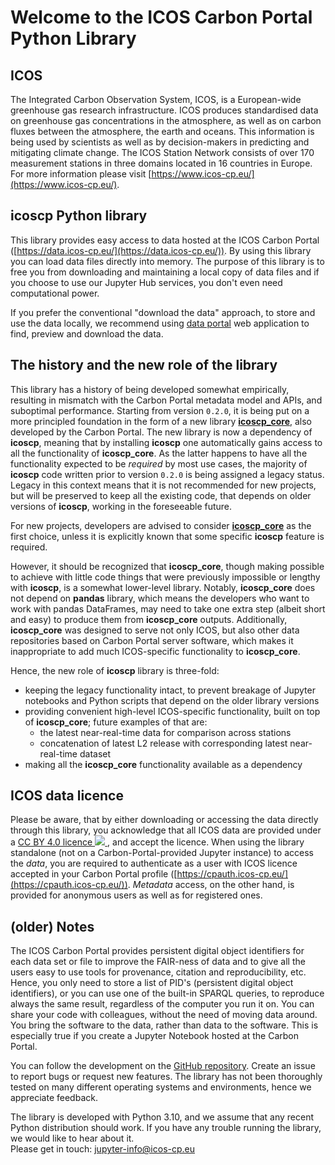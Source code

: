 # Welcome to the ICOS Carbon Portal Python Library 

## ICOS
The Integrated Carbon Observation System, ICOS, is a European-wide greenhouse
gas research infrastructure. ICOS produces standardised data on greenhouse gas
concentrations in the atmosphere, as well as on carbon fluxes between the
atmosphere, the earth and oceans. This information is being used by scientists
as well as by decision-makers in predicting and mitigating climate change. The
ICOS Station Network consists of over 170 measurement stations in three domains
located in 16 countries in Europe. For more information please visit
[https://www.icos-cp.eu/](https://www.icos-cp.eu/).


## icoscp Python library
This library provides easy access to data hosted at the ICOS Carbon Portal
([https://data.icos-cp.eu/](https://data.icos-cp.eu/)). By using this library
you can load data files directly into memory. The purpose of this library is to
free you from downloading and maintaining a local copy of data files and if you
choose to use our Jupyter Hub services, you don't even need computational
power.

If you prefer the conventional "download the data" approach, to store and use
the data locally, we recommend using [data portal](https://data.icos-cp.eu/)
web application to find, preview and download the data.

## The history and the new role of the library
This library has a history of being developed somewhat empirically, resulting
in mismatch with the Carbon Portal metadata model and APIs, and suboptimal
performance. Starting from version `0.2.0`, it is being put on a more
principled foundation in the form of a new library
**[icoscp_core](https://pypi.org/project/icoscp_core/)**, also developed by the
Carbon Portal. The new library is now a dependency of **icoscp**, meaning that
by installing **icoscp** one automatically gains access to all the
functionality of **icoscp_core**. As the latter happens to have all the
functionality expected to be *required* by most use cases, the majority of
**icoscp** code written prior to version `0.2.0` is being assigned a legacy
status. Legacy in this context means that it is not recommended for new
projects, but will be preserved to keep all the existing code, that depends on
older versions of **icoscp**, working in the foreseeable future.

For new projects, developers are advised to consider
**[icoscp_core](https://pypi.org/project/icoscp_core/)** as the first choice,
unless it is explicitly known that some specific **icoscp** feature is
required.

However, it should be recognized that **icoscp_core**, though making possible
to achieve with little code things that were previously impossible or lengthy
with **icoscp**, is a somewhat lower-level library. Notably, **icoscp_core**
does not depend on **pandas** library, which means the developers who want to
work with pandas DataFrames, may need to take one extra step (albeit short and
easy) to produce them from **icoscp_core** outputs. Additionally,
**icoscp_core** was designed to serve not only ICOS, but also other data
repositories based on Carbon Portal server software, which makes it
inappropriate to add much ICOS-specific functionality to **icoscp_core**.

Hence, the new role of **icoscp** library is three-fold:

- keeping the legacy functionality intact, to prevent breakage of Jupyter
  notebooks and Python scripts that depend on the older library versions
- providing convenient high-level ICOS-specific functionality, built on top of
  **icoscp_core**; future examples of that are:
    - the latest near-real-time data for comparison across stations
    - concatenation of latest L2 release with corresponding latest
      near-real-time dataset 
- making all the **icoscp_core** functionality available as a dependency

## ICOS data licence
Please be aware, that by either downloading or accessing the data directly
through this library, you acknowledge that all ICOS data are provided under a
<a href="https://data.icos-cp.eu/licence" target="_blank">CC BY 4.0 licence 
<img src="https://www.icos-cp.eu/sites/default/files/inline-images/creativecommons.png">
</a>, and accept the licence. When using the library standalone (not on a
Carbon-Portal-provided Jupyter instance) to access the *data*, you are required
to authenticate as a user with ICOS licence accepted in your Carbon Portal profile
([https://cpauth.icos-cp.eu/](https://cpauth.icos-cp.eu/)). *Metadata* access,
on the other hand, is provided for anonymous users as well as for registered
ones.


## (older) Notes
The ICOS Carbon Portal provides persistent digital object identifiers for each
data set or file to improve the FAIR-ness of data and to give all the users
easy to use tools for provenance, citation and reproducibility, etc. Hence, you
only need to store a list of PID's (persistent digital object identifiers), or
you can use one of the built-in SPARQL queries, to reproduce always the same
result, regardless of the computer you run it on. You can share your code with
colleagues, without the need of moving data around. You bring the software to
the data, rather than data to the software. This is especially true if you
create a Jupyter Notebook hosted at the Carbon Portal.

You can follow the development on the 
[GitHub repository](https://github.com/ICOS-Carbon-Portal/pylib). Create an
issue to report bugs or request new features. The library has not been
thoroughly tested on many different operating systems and environments, hence
we appreciate feedback.

The library is developed with  Python 3.10, and we assume that any recent
Python distribution should work. If you have any trouble running the library,
we would like to hear about it.  
Please get in touch: [jupyter-info@icos-cp.eu](mailto:jupyter-info@icos-cp.eu)
